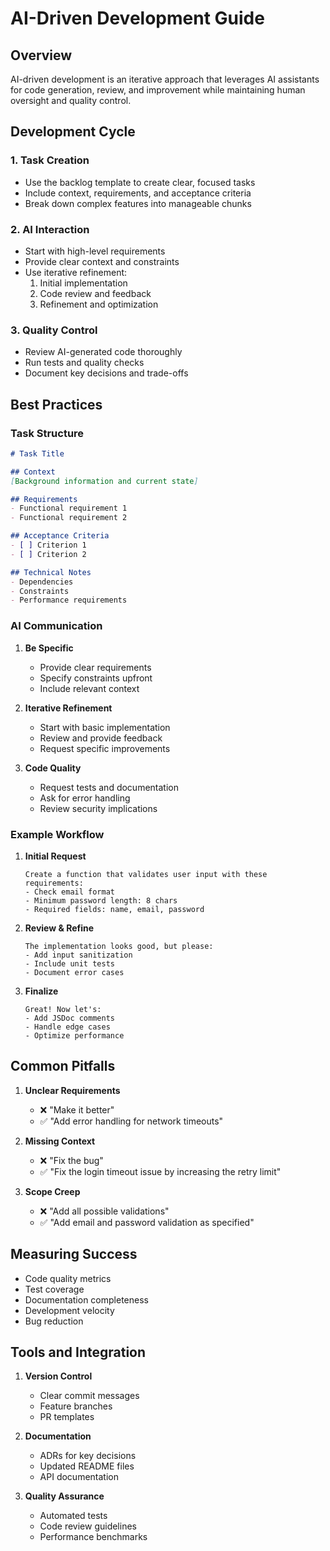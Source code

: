 # AI-Driven Development Guide

## Overview

AI-driven development is an iterative approach that leverages AI assistants for code generation, review, and improvement while maintaining human oversight and quality control.

## Development Cycle

### 1. Task Creation
- Use the backlog template to create clear, focused tasks
- Include context, requirements, and acceptance criteria
- Break down complex features into manageable chunks

### 2. AI Interaction
- Start with high-level requirements
- Provide clear context and constraints
- Use iterative refinement:
  1. Initial implementation
  2. Code review and feedback
  3. Refinement and optimization

### 3. Quality Control
- Review AI-generated code thoroughly
- Run tests and quality checks
- Document key decisions and trade-offs

## Best Practices

### Task Structure
```markdown
# Task Title

## Context
[Background information and current state]

## Requirements
- Functional requirement 1
- Functional requirement 2

## Acceptance Criteria
- [ ] Criterion 1
- [ ] Criterion 2

## Technical Notes
- Dependencies
- Constraints
- Performance requirements
```

### AI Communication
1. **Be Specific**
   - Provide clear requirements
   - Specify constraints upfront
   - Include relevant context

2. **Iterative Refinement**
   - Start with basic implementation
   - Review and provide feedback
   - Request specific improvements

3. **Code Quality**
   - Request tests and documentation
   - Ask for error handling
   - Review security implications

### Example Workflow

1. **Initial Request**
   ```
   Create a function that validates user input with these requirements:
   - Check email format
   - Minimum password length: 8 chars
   - Required fields: name, email, password
   ```

2. **Review & Refine**
   ```
   The implementation looks good, but please:
   - Add input sanitization
   - Include unit tests
   - Document error cases
   ```

3. **Finalize**
   ```
   Great! Now let's:
   - Add JSDoc comments
   - Handle edge cases
   - Optimize performance
   ```

## Common Pitfalls

1. **Unclear Requirements**
   - ❌ "Make it better"
   - ✅ "Add error handling for network timeouts"

2. **Missing Context**
   - ❌ "Fix the bug"
   - ✅ "Fix the login timeout issue by increasing the retry limit"

3. **Scope Creep**
   - ❌ "Add all possible validations"
   - ✅ "Add email and password validation as specified"

## Measuring Success

- Code quality metrics
- Test coverage
- Documentation completeness
- Development velocity
- Bug reduction

## Tools and Integration

1. **Version Control**
   - Clear commit messages
   - Feature branches
   - PR templates

2. **Documentation**
   - ADRs for key decisions
   - Updated README files
   - API documentation

3. **Quality Assurance**
   - Automated tests
   - Code review guidelines
   - Performance benchmarks